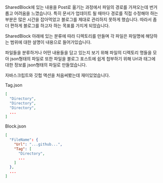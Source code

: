 <!-- GithubAction을 활용한 SharedBlock 데이터 생성 자동화 -->

SharedBlock에 있는 내용을 Post로 옮기는 과정에서 파일의 경로를 가져오는데 번거롭고 어려움을 느꼈습니다. 특히 문서가 업데이트 될 때마다 경로를 직접 수정해야 하는 부분은 많은 시간을 잡아먹었고 블로그를 제대로 관리하지 못하게 했습니다. 따라서 좀더 편하게 블로그를 하고자 하는 목표를 가지게 되었습니다.

SharedBlock 아래에 있는 분류에 따라 디렉토리를 만들며 각 파일은 파일명에 해당하는 범위에 대한 설명이 내용으로 들어가있습니다.

파일들을 분류하거나 어떤 내용들을 담고 있는지 보기 위해 파일의 디렉토리 명들을 모아 json형태의 파일로 또한 파일을 블로그 포스트에 쉽게 첩부하기 위해 Url과 태그에 대한 정보를 json형태의 파일로 만들었습니다.

자바스크립트와 깃헙 액션을 처음써봤는데 재미있었습니다.

Tag.json
```json
[
  "Directory",
  "Directory",
  "Directory",
  ...
]
```

Block.json
```json
[
  "FileName": {
    "Url": "...github...",
    "Tag": [
      "Directory",
      ...
    ]
  },
  ...
]
```
